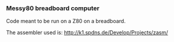 ### Messy80 breadboard computer

Code meant to be run on a Z80 on a breadboard.

The assembler used is:
http://k1.spdns.de/Develop/Projects/zasm/
